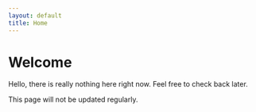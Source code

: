 ```yaml
---
layout: default
title: Home
---
```


Welcome
=======

Hello, there is really nothing here right now. Feel free to check back later.

This page will not be updated regularly.
